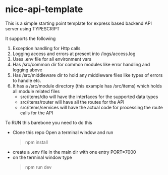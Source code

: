 # nice-api-template
This is a simple starting point template for express based backend API server using TYPESCRIPT

It supports the following
1. Exception handling for Http calls
2. Logging access and errors at present into /logs/access.log
3. Uses .env file for all environment vars
4. Has /src/common dir for common modules like error handling and logging above
5. Has /src/middleware dir to hold any middleware files like types of errors to handle etc.
6. It has a /src/module directory (this example has /src/items) which holds all module related files
   - src/items/dto will have the interfaces for the supported data types
   - src/items/router will have all the routes for the API
   - src/items/services will have the actual code for processing the route calls for the API
  
To RUN this barebone you need to do this
- Clone this repo
  Open a terminal window and run
  > npm install
- create a .env file in the main dir with one entry
  PORT=7000
- on the terminal window type
  > npm run dev
